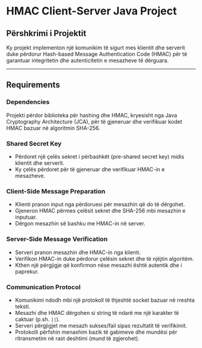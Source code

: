 # HMAC Client-Server Java Project

## Përshkrimi i Projektit
Ky projekt implementon një komunikim të sigurt mes klientit dhe serverit duke përdorur Hash-based Message Authentication Code (HMAC) për të garantuar integritetin dhe autenticitetin e mesazheve të dërguara.

---

## Requirements

### Dependencies

Projekti përdor biblioteka për hashing dhe HMAC, kryesisht nga Java Cryptography Architecture (JCA), për të gjeneruar dhe verifikuar kodet HMAC bazuar në algoritmin SHA-256.

### Shared Secret Key

- Përdoret një çelës sekret i përbashkët (pre-shared secret key) midis klientit dhe serverit.
- Ky çelës përdoret për të gjeneruar dhe verifikuar HMAC-in e mesazheve.

### Client-Side Message Preparation

- Klienti pranon input nga përdoruesi për mesazhin që do të dërgohet.
- Gjeneron HMAC përmes çelësit sekret dhe SHA-256 mbi mesazhin e inputuar.
- Dërgon mesazhin së bashku me HMAC-in në server.


### Server-Side Message Verification

- Serveri pranon mesazhin dhe HMAC-in nga klienti.
- Verifikon HMAC-in duke përdorur çelësin sekret dhe të njëjtin algoritëm.
- Kthen një përgjigje që konfirmon nëse mesazhi është autentik dhe i paprekur.

### Communication Protocol

- Komunikimi ndodh mbi një protokoll të thjeshtë socket bazuar në rreshta teksti.
- Mesazhi dhe HMAC dërgohen si string të ndarë me një karakter të caktuar (p.sh. `||`).
- Serveri përgjigjet me mesazh sukses/fail sipas rezultatit të verifikimit.
- Protokolli përfshin menaxhim bazik të gabimeve dhe mundësi për ritransmetim në rast deshtimi (mund të zgjerohet).
